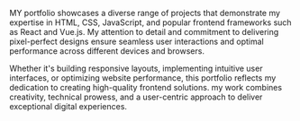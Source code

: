 MY portfolio showcases a diverse range of projects that demonstrate my expertise in HTML, CSS, JavaScript, and popular frontend frameworks such as React and Vue.js. My attention to detail and commitment to delivering pixel-perfect designs ensure seamless user interactions and optimal performance across different devices and browsers.

Whether it's building responsive layouts, implementing intuitive user interfaces, or optimizing website performance, this portfolio reflects my dedication to creating high-quality frontend solutions. my work combines creativity, technical prowess, and a user-centric approach to deliver exceptional digital experiences.

